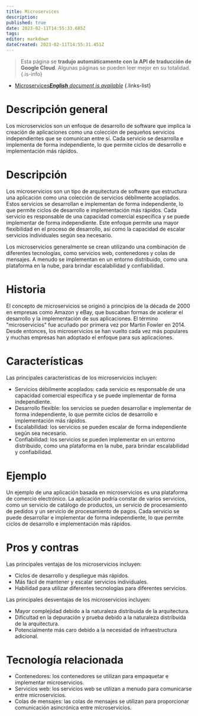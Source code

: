 ```yaml
---
title: Microservices
description: 
published: true
date: 2023-02-11T14:55:33.685Z
tags: 
editor: markdown
dateCreated: 2023-02-11T14:55:31.451Z
---
```


> Esta página se **tradujo automáticamente con la API de traducción de Google Cloud**.
Algunas páginas se pueden leer mejor en su totalidad.{.is-info}



- [Microservices***English** document is available*](/en/Knowledge-base/Dictionary/microservices)
{.links-list}


# Descripción general
Los microservicios son un enfoque de desarrollo de software que implica la creación de aplicaciones como una colección de pequeños servicios independientes que se comunican entre sí. Cada servicio se desarrolla e implementa de forma independiente, lo que permite ciclos de desarrollo e implementación más rápidos.

# Descripción
Los microservicios son un tipo de arquitectura de software que estructura una aplicación como una colección de servicios débilmente acoplados. Estos servicios se desarrollan e implementan de forma independiente, lo que permite ciclos de desarrollo e implementación más rápidos. Cada servicio es responsable de una capacidad comercial específica y se puede implementar de forma independiente. Este enfoque permite una mayor flexibilidad en el proceso de desarrollo, así como la capacidad de escalar servicios individuales según sea necesario.

Los microservicios generalmente se crean utilizando una combinación de diferentes tecnologías, como servicios web, contenedores y colas de mensajes. A menudo se implementan en un entorno distribuido, como una plataforma en la nube, para brindar escalabilidad y confiabilidad.

# Historia
El concepto de microservicios se originó a principios de la década de 2000 en empresas como Amazon y eBay, que buscaban formas de acelerar el desarrollo y la implementación de sus aplicaciones. El término "microservicios" fue acuñado por primera vez por Martin Fowler en 2014. Desde entonces, los microservicios se han vuelto cada vez más populares y muchas empresas han adoptado el enfoque para sus aplicaciones.

# Características
Las principales características de los microservicios incluyen:

- Servicios débilmente acoplados: cada servicio es responsable de una capacidad comercial específica y se puede implementar de forma independiente.
- Desarrollo flexible: los servicios se pueden desarrollar e implementar de forma independiente, lo que permite ciclos de desarrollo e implementación más rápidos.
- Escalabilidad: los servicios se pueden escalar de forma independiente según sea necesario.
- Confiabilidad: los servicios se pueden implementar en un entorno distribuido, como una plataforma en la nube, para brindar escalabilidad y confiabilidad.

# Ejemplo
Un ejemplo de una aplicación basada en microservicios es una plataforma de comercio electrónico. La aplicación podría constar de varios servicios, como un servicio de catálogo de productos, un servicio de procesamiento de pedidos y un servicio de procesamiento de pagos. Cada servicio se puede desarrollar e implementar de forma independiente, lo que permite ciclos de desarrollo e implementación más rápidos.

# Pros y contras
Las principales ventajas de los microservicios incluyen:

- Ciclos de desarrollo y despliegue más rápidos.
- Más fácil de mantener y escalar servicios individuales.
- Habilidad para utilizar diferentes tecnologías para diferentes servicios.

Las principales desventajas de los microservicios incluyen:

- Mayor complejidad debido a la naturaleza distribuida de la arquitectura.
- Dificultad en la depuración y prueba debido a la naturaleza distribuida de la arquitectura.
- Potencialmente más caro debido a la necesidad de infraestructura adicional.

# Tecnología relacionada
- Contenedores: los contenedores se utilizan para empaquetar e implementar microservicios.
- Servicios web: los servicios web se utilizan a menudo para comunicarse entre microservicios.
- Colas de mensajes: las colas de mensajes se utilizan para proporcionar comunicación asincrónica entre microservicios.